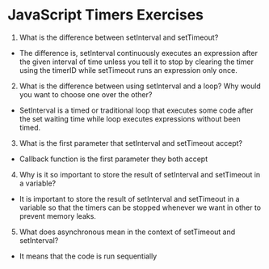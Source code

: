 # JavaScript Timers Exercises

1. What is the difference between setInterval and setTimeout?
  - The difference is, setInterval continuously executes an expression after the given interval of time unless you tell it to stop by clearing the timer using the timerID while setTimeout runs an expression only once. 

2. What is the difference between using setInterval and a loop? Why would you want to choose one over the other?
  - SetInterval is a timed or traditional loop that executes some code after the set waiting time while loop executes expressions without been timed.

3. What is the first parameter that setInterval and setTimeout accept?
  - Callback function is the first parameter they both accept

4. Why is it so important to store the result of setInterval and setTimeout in a variable?
  - It is important to store the result of setInterval and setTimeout in a variable so that the timers can be stopped whenever we want in other to prevent memory leaks.

5. What does asynchronous mean in the context of setTimeout and setInterval?
  - It means that the code is run sequentially